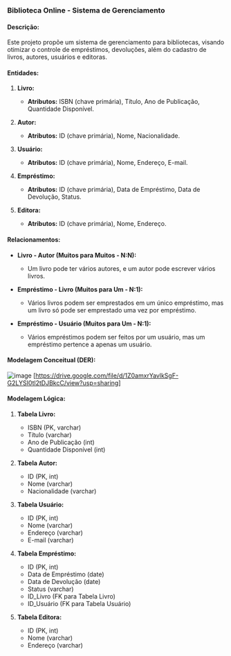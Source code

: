 ### Biblioteca Online - Sistema de Gerenciamento

#### Descrição:

Este projeto propõe um sistema de gerenciamento para bibliotecas, visando otimizar o controle de empréstimos, devoluções, além do cadastro de livros, autores, usuários e editoras.

#### Entidades:

1. **Livro:**
   - **Atributos:** ISBN (chave primária), Título, Ano de Publicação, Quantidade Disponível.

2. **Autor:**
   - **Atributos:** ID (chave primária), Nome, Nacionalidade.

3. **Usuário:**
   - **Atributos:** ID (chave primária), Nome, Endereço, E-mail.

4. **Empréstimo:**
   - **Atributos:** ID (chave primária), Data de Empréstimo, Data de Devolução, Status.

5. **Editora:**
   - **Atributos:** ID (chave primária), Nome, Endereço.

#### Relacionamentos:

- **Livro - Autor (Muitos para Muitos - N:N):**
  - Um livro pode ter vários autores, e um autor pode escrever vários livros.

- **Empréstimo - Livro (Muitos para Um - N:1):**
  - Vários livros podem ser emprestados em um único empréstimo, mas um livro só pode ser emprestado uma vez por empréstimo.

- **Empréstimo - Usuário (Muitos para Um - N:1):**
  - Vários empréstimos podem ser feitos por um usuário, mas um empréstimo pertence a apenas um usuário.

#### Modelagem Conceitual (DER):

![image](https://github.com/ThiagoResende88/BD-Livraria/assets/117482959/96c0ce06-4286-4b69-a070-ff63650e3574)
[https://drive.google.com/file/d/1Z0amxrYavlkSgF-G2LYSI0tl2tDJBkcC/view?usp=sharing]

#### Modelagem Lógica:

1. **Tabela Livro:**
   - ISBN (PK, varchar)
   - Título (varchar)
   - Ano de Publicação (int)
   - Quantidade Disponível (int)

2. **Tabela Autor:**
   - ID (PK, int)
   - Nome (varchar)
   - Nacionalidade (varchar)

3. **Tabela Usuário:**
   - ID (PK, int)
   - Nome (varchar)
   - Endereço (varchar)
   - E-mail (varchar)

4. **Tabela Empréstimo:**
   - ID (PK, int)
   - Data de Empréstimo (date)
   - Data de Devolução (date)
   - Status (varchar)
   - ID_Livro (FK para Tabela Livro)
   - ID_Usuário (FK para Tabela Usuário)

5. **Tabela Editora:**
   - ID (PK, int)
   - Nome (varchar)
   - Endereço (varchar)
